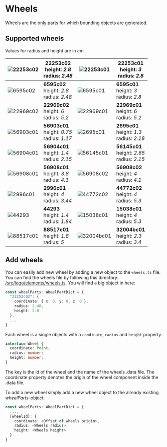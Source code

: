 # Wheels

Wheels are the only parts for which bounding objects are generated.

## Supported wheels

Values for radius and height are in cm.

| <img src="./images/22253c02.png" alt="22253c02" /> | **22253c02** <br>height: _2.8_ <br>radius: _2.48_  | <img src="./images/22253c01.png" alt="22253c01" />   | **22253c01** <br>height: _3_ <br>radius: _2.8_     |
| -------------------------------------------------- | -------------------------------------------------- | ---------------------------------------------------- | -------------------------------------------------- |
| <img src="./images/6595c02.png" alt="6595c02" />   | **6595c02** <br>height: _2.8_ <br>radius: _2.48_   | <img src="./images/6595c01.png" alt="6595c01" />     | **6595c01** <br>height: _3_ <br>radius: _2.8_      |
| <img src="./images/22969c02.png" alt="22969c02" /> | **22969c02** <br>height: _6_ <br>radius: _5.2_     | <img src="./images/22969c01.png" alt="22969c01" />   | **22969c01** <br>height: _6_ <br>radius: _5.2_     |
| <img src="./images/56903c01.png" alt="56903c01" /> | **56903c01** <br>height: _0.75_ <br>radius: _1.17_ | <img src="./images/2695c01.png" alt="2695c01" />     | **2695c01** <br>height: _1.3_ <br>radius: _2.18_   |
| <img src="./images/56904c01.png" alt="56904c01" /> | **56904c01** <br>height: _1.4_ <br>radius: _2.15_  | <img src="./images/56145c01.png" alt="56145c01" />   | **56145c01** <br>height: _2.65_ <br>radius: _2.15_ |
| <img src="./images/56908c01.png" alt="56908c01" /> | **56908c01** <br>height: _3.8_ <br>radius: _4.1_   | <img src="./images/56908c02.png" alt="56908c02" />   | **56908c02** <br>height: _4_ <br>radius: _4.1_     |
| <img src="./images/2996c01.png" alt="2996c01" />   | **2996c01** <br>height: _4_ <br>radius: _3.44_     | <img src="./images/44772c02.png" alt="44772c02" />   | **44772c02** <br>height: _4_ <br>radius: _5.3_     |
| <img src="./images/44293.png" alt="44293" />       | **44293** <br>height: _1.4_ <br>radius: _1.84_     | <img src="./images/15038c01.png" alt="15038c01" />   | **15038c01** <br>height: _4_ <br>radius: _5.3_     |
| <img src="./images/88517c01.png" alt="88517c01" /> | **88517c01** <br>height: _1.8_ <br>radius: _5_     | <img src="./images/32004bc01.png" alt="32004bc01" /> | **32004bc01** <br>height: _2.3_ <br>radius: _3.4_  |

## Add wheels

You can easily add new wheel by adding a new object to the `wheels.ts` file. You can find the wheels file by following this directory: [/src/lego/elements/wheels.ts](#TODO).
You will find a big object in here:

```typescript
const wheelParts: WheelPartDict = {
  "22253c02": {
    coordinate: { x: 0, y: 0, z: 0 },
    radius: 2.48,
    height: 2.8
  },
  ...
}
```

Each wheel is a single objects with a `coodinate`, `radius` and `height` property.

```typescript
interface Wheel {
  coordinate: Point;
  radius: number;
  height: number;
}
```

The key is the id of the wheel and the name of the wheels .data file. The coordinate property denotes the origin of the wheel component inside the .data file.

To add a new wheel simply add a new wheel object to the already existing _wheelParts_-object:

```typescript
const wheelParts: WheelPartDict = {
  ...,
  [wheelId]: {
    coordinate: <Offset of wheels origin>,
    radius: <Wheels radius>,
    height: <Wheels height>
  }
}
```
